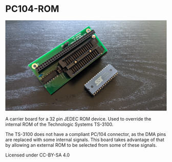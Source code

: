 # PC104-ROM

![Photo](/Assets/PC104-ROM.webp)

A carrier board for a 32 pin JEDEC ROM device. Used to override the internal ROM of the Technologic Systems TS-3100.

The TS-3100 does not have a compliant PC/104 connector, as the DMA pins are replaced with some internal signals. This board takes advantage of that by allowing an external ROM to be selected from some of these signals.

Licensed under CC-BY-SA 4.0
